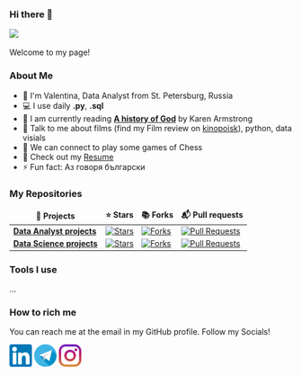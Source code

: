 ### Hi there 👋

![](https://visitor-badge.glitch.me/badge?page_id=valentinatihova.valentinatihova)

Welcome to my page!

### About Me
- 🏦 I'm Valentina, Data Analyst from St. Petersburg, Russia 
- 💻 I use daily **.py**,  **.sql**
- 📖 I am currently reading [**A history of God**](https://www.litres.ru/karen-armstrong-2/istoriya-boga-4000-let-iskaniy-v-iudaizme-hristianstve-i/chitat-onlayn/) by Karen Armstrong
- 💬 Talk to me about films (find my Film review on [kinopoisk](https://www.kinopoisk.ru/user/5000538/)), python, data visials
- 👯 We can connect to play some games of Chess
- 📙 Check out my [Resume](https://career.habr.com/valentina-tihova)
- ⚡ Fun fact: Аз говоря български 


### My Repositories

<table width=100%>
  <thead align="center">
    <tr border: none;>
      <td><b>🎁 Projects</b></td>
      <td><b>⭐ Stars</b></td>
      <td><b>📚 Forks</b></td>
      <td><b>📬 Pull requests</b></td>
    </tr>
  </thead>
  <tbody>

<tr>
      <td><a href="https://github.com/valentinatihova/DA_projects"><b>Data Analyst projects</b></a></td>
      <td><a href="https://github.com/valentinatihova/DA_projects/stargazers"><img alt="Stars" src="https://img.shields.io/github/stars/valentinatihova/DA_projects?style=flat-square&labelColor=343b41"/></a></td>
      <td><a href="https://github.com/valentinatihova/DA_projects/network/members"><img alt="Forks" src="https://img.shields.io/github/forks/valentinatihova/DA_projects?style=flat-square&labelColor=343b41"/></a></td>
      <td><a href="https://github.com/valentinatihova/DA_projects/pulls"><img alt="Pull Requests" src="https://img.shields.io/github/issues-pr/valentinatihova/DA_projects?style=flat-square&labelColor=343b41"/></a></td>
</tr>    
<tr>
      <td><a href="https://github.com/valentinatihova/DS_projects"><b>Data Science projects</b></a></td>
      <td><a href="https://github.com/valentinatihova/DS_projects/stargazers"><img alt="Stars" src="https://img.shields.io/github/stars/valentinatihova/DS_projects?style=flat-square&labelColor=343b41"/></a></td>
      <td><a href="https://github.com/valentinatihova/DS_projects/network/members"><img alt="Forks" src="https://img.shields.io/github/forks/valentinatihova/DS_projects?style=flat-square&labelColor=343b41"/></a></td>
      <td><a href="https://github.com/valentinatihova/DS_projects/pulls"><img alt="Pull Requests" src="https://img.shields.io/github/issues-pr/valentinatihova/DS_projects?style=flat-square&labelColor=343b41"/></a></td>
</tr>
  </tbody>
</table>

### Tools I use
...



### How to rich me
You can reach me at the email in my GitHub profile. Follow my Socials!

[<img src="https://github.com/valentinatihova/valentinatihova/blob/main/socials/linkedin.png" height="40em" align="center" alt="Follow Valentina on LinkedIn" title="Follow me on LinkedIn"/>](https://linkedin.com/in/valentina-tikhova/)
[<img src="https://github.com/valentinatihova/valentinatihova/blob/main/socials/telegram.png" height="40em" align="center" alt="Follow Valentina on Telegram" title="Follow me on Telegram"/>](https://t.me/Tikhova_Valentina)
[<img src="https://github.com/valentinatihova/valentinatihova/blob/main/socials/instagram.png" height="40em" align="center" alt="Follow Valentina on Instagram" title="Follow me on Instagram"/>](https://instagram.com/valentina.tihova)
